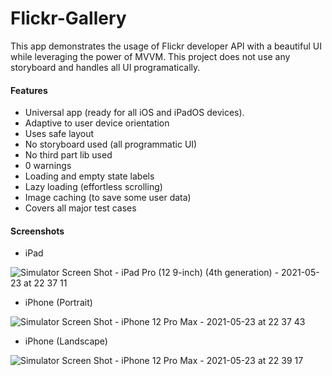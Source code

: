 # Flickr-Gallery
This app demonstrates the usage of Flickr developer API with a beautiful UI while leveraging the power of MVVM. This project does not use any storyboard and handles all UI programatically.

#### Features ####
* Universal app (ready for all iOS and iPadOS devices).
* Adaptive to user device orientation
* Uses safe layout
* No storyboard used (all programmatic UI)
* No third part lib used
* 0 warnings
* Loading and empty state labels
* Lazy loading (effortless scrolling)
* Image caching (to save some user data)
* Covers all major test cases

#### Screenshots ####
* iPad

![Simulator Screen Shot - iPad Pro (12 9-inch) (4th generation) - 2021-05-23 at 22 37 11](https://user-images.githubusercontent.com/22883274/119273454-a0f42280-bc28-11eb-8989-e7c2a71b455f.png)

* iPhone (Portrait) 

![Simulator Screen Shot - iPhone 12 Pro Max - 2021-05-23 at 22 37 43](https://user-images.githubusercontent.com/22883274/119273458-a6516d00-bc28-11eb-9008-f51ce4e845a7.png)

* iPhone (Landscape) 

![Simulator Screen Shot - iPhone 12 Pro Max - 2021-05-23 at 22 39 17](https://user-images.githubusercontent.com/22883274/119273462-aa7d8a80-bc28-11eb-92ed-39501593e5e6.png)



